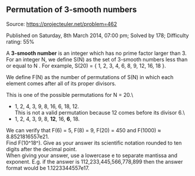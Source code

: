 Permutation of 3-smooth numbers
-------------------------------

Source: https://projecteuler.net/problem=462

Published on Saturday, 8th March 2014, 07:00 pm; Solved by 178;
Difficulty rating: 55%

A **3-smooth number** is an integer which has no prime factor larger
than 3. For an integer N, we define S(N) as the set of 3-smooth numbers
less than or equal to N . For example, S(20) = { 1, 2, 3, 4, 6, 8, 9,
12, 16, 18 }.

We define F(N) as the number of permutations of S(N) in which each
element comes after all of its proper divisors.

This is one of the possible permutations for N = 20.\
 - 1, 2, 4, 3, 9, 8, 16, 6, 18, 12.\
 This is not a valid permutation because 12 comes before its divisor 6.\
 - 1, 2, 4, 3, 9, 8, **12**, 16, **6**, 18.

We can verify that F(6) = 5, F(8) = 9, F(20) = 450 and F(1000) ≈
8.8521816557e21.\
 Find F(10^18^). Give as your answer its scientific notation rounded to
ten digits after the decimal point.\
 When giving your answer, use a lowercase e to separate mantissa and
exponent. E.g. if the answer is 112,233,445,566,778,899 then the answer
format would be 1.1223344557e17.
